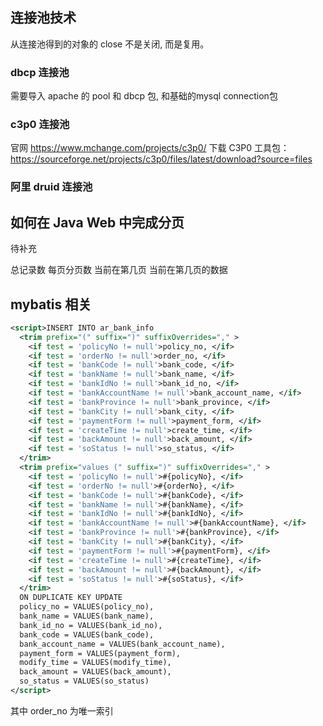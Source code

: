 ## 连接池技术

从连接池得到的对象的 close 不是关闭, 而是复用。

### dbcp 连接池

需要导入 apache 的 pool 和 dbcp 包, 和基础的mysql connection包

### c3p0 连接池

官网 <https://www.mchange.com/projects/c3p0/>
下载 C3P0 工具包：<https://sourceforge.net/projects/c3p0/files/latest/download?source=files>

### 阿里 druid 连接池

## 如何在 Java Web 中完成分页

待补充

总记录数
每页分页数
当前在第几页
当前在第几页的数据

## mybatis 相关

```xml
<script>INSERT INTO ar_bank_info
  <trim prefix="(" suffix=")" suffixOverrides="," >
    <if test = 'policyNo != null'>policy_no, </if>
    <if test = 'orderNo != null'>order_no, </if>
    <if test = 'bankCode != null'>bank_code, </if>
    <if test = 'bankName != null'>bank_name, </if>
    <if test = 'bankIdNo != null'>bank_id_no, </if>
    <if test = 'bankAccountName != null'>bank_account_name, </if>
    <if test = 'bankProvince != null'>bank_province, </if>
    <if test = 'bankCity != null'>bank_city, </if>
    <if test = 'paymentForm != null'>payment_form, </if>
    <if test = 'createTime != null'>create_time, </if>
    <if test = 'backAmount != null'>back_amount, </if>
    <if test = 'soStatus != null'>so_status, </if>
  </trim>
  <trim prefix="values (" suffix=")" suffixOverrides="," >
    <if test = 'policyNo != null'>#{policyNo}, </if>
    <if test = 'orderNo != null'>#{orderNo}, </if>
    <if test = 'bankCode != null'>#{bankCode}, </if>
    <if test = 'bankName != null'>#{bankName}, </if>
    <if test = 'bankIdNo != null'>#{bankIdNo}, </if>
    <if test = 'bankAccountName != null'>#{bankAccountName}, </if>
    <if test = 'bankProvince != null'>#{bankProvince}, </if>
    <if test = 'bankCity != null'>#{bankCity}, </if>
    <if test = 'paymentForm != null'>#{paymentForm}, </if>
    <if test = 'createTime != null'>#{createTime}, </if>
    <if test = 'backAmount != null'>#{backAmount}, </if>
    <if test = 'soStatus != null'>#{soStatus}, </if>
  </trim>
  ON DUPLICATE KEY UPDATE
  policy_no = VALUES(policy_no),
  bank_name = VALUES(bank_name),
  bank_id_no = VALUES(bank_id_no),
  bank_code = VALUES(bank_code),
  bank_account_name = VALUES(bank_account_name),
  payment_form = VALUES(payment_form),
  modify_time = VALUES(modify_time),
  back_amount = VALUES(back_amount),
  so_status = VALUES(so_status)
</script>
```

其中 order_no 为唯一索引
